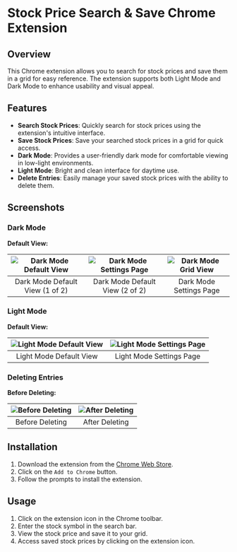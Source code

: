 # Stock Price Search & Save Chrome Extension

## Overview

This Chrome extension allows you to search for stock prices and save them in a grid for easy reference. The extension supports both Light Mode and Dark Mode to enhance usability and visual appeal.

## Features

- **Search Stock Prices**: Quickly search for stock prices using the extension's intuitive interface.
- **Save Stock Prices**: Save your searched stock prices in a grid for quick access.
- **Dark Mode**: Provides a user-friendly dark mode for comfortable viewing in low-light environments.
- **Light Mode**: Bright and clean interface for daytime use.
- **Delete Entries**: Easily manage your saved stock prices with the ability to delete them.

## Screenshots

### Dark Mode

**Default View:**

| ![Dark Mode Default View](https://github.com/user-attachments/assets/06c1e4da-7ff0-4378-b5d8-e01c8bc8a841) | ![Dark Mode Settings Page](https://github.com/user-attachments/assets/5ad4615d-a6a2-4686-bd76-3bdfa10e71f1) | ![Dark Mode Grid View](https://github.com/user-attachments/assets/b1d7c3b0-4e57-4301-a3cf-cceafe4ad795) |
|:--:|:--:|:--:|
| Dark Mode Default View (1 of 2) | Dark Mode Default View (2 of 2) | Dark Mode Settings Page |

### Light Mode

**Default View:**

| ![Light Mode Default View](https://github.com/user-attachments/assets/eda047ec-481a-4b90-aec7-f044abce8ba9) | ![Light Mode Settings Page](https://github.com/user-attachments/assets/f1079151-3cdf-442f-a74c-2502e6307317) |
|:--:|:--:|
| Light Mode Default View | Light Mode Settings Page |

### Deleting Entries

**Before Deleting:**

| ![Before Deleting](https://github.com/user-attachments/assets/2031ae20-397e-47aa-bf06-5528b60d96cb) | ![After Deleting](https://github.com/user-attachments/assets/5fee8539-ed54-4c02-97d0-8b0cc6d17bcf) |
|:--:|:--:|
| Before Deleting | After Deleting |

## Installation

1. Download the extension from the [Chrome Web Store](#).
2. Click on the `Add to Chrome` button.
3. Follow the prompts to install the extension.

## Usage

1. Click on the extension icon in the Chrome toolbar.
2. Enter the stock symbol in the search bar.
3. View the stock price and save it to your grid.
4. Access saved stock prices by clicking on the extension icon.
